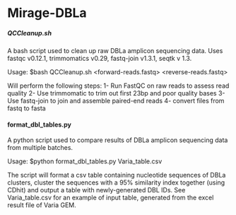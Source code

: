 # Mirage-DBLa

##### QCCleanup.sh #####

A bash script used to clean up raw DBLa amplicon sequencing data. Uses fastqc v0.12.1, trimmomatics v0.29, fastq-join v1.3.1, seqtk v 1.3.

Usage: $bash QCCleanup.sh <forward-reads.fastq> <reverse-reads.fastq>

Will perform the following steps:
1- Run FastQC on raw reads to assess read quality
2- Use trimmomatic to trim out first 23bp and poor quality bases
3- Use fastq-join to join and assemble paired-end reads
4- convert files from fastq to fasta

#### format_dbl_tables.py ####

A python script used to compare results of DBLa amplicon sequencing data from multiple batches.

Usage: $python format_dbl_tables.py Varia_table.csv

The script will format a csv table containing nucleotide sequences of DBLa clusters, cluster the sequences with a 95% similarity index together (using CDhit) and output a table with newly-generated DBL IDs. See Varia_table.csv for an example of input table, generated from the excel result file of Varia GEM.

